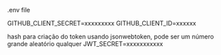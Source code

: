 .env file 

GITHUB_CLIENT_SECRET=xxxxxxxxx
GITHUB_CLIENT_ID=xxxxxx

hash para criação do token usando jsonwebtoken, pode ser um número grande aleatório qualquer
JWT_SECRET=xxxxxxxxxxx

